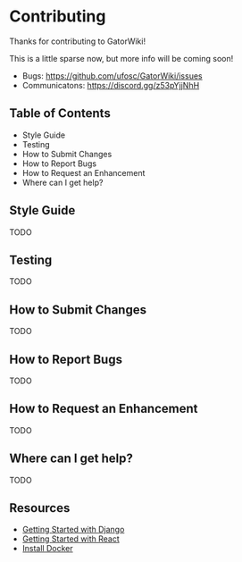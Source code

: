 
# Contributing

Thanks for contributing to GatorWiki!

This is a little sparse now, but more info will be coming soon!

+ Bugs: https://github.com/ufosc/GatorWiki/issues
+ Communicatons: https://discord.gg/z53pYjjNhH

## Table of Contents

+ Style Guide
+ Testing
+ How to Submit Changes
+ How to Report Bugs
+ How to Request an Enhancement
+ Where can I get help?

## Style Guide

TODO

## Testing

TODO

## How to Submit Changes

TODO

## How to Report Bugs

TODO

## How to Request an Enhancement

TODO

## Where can I get help?

TODO


## Resources

+ [Getting Started with Django](https://www.djangoproject.com/start/)
+ [Getting Started with React](https://reactjs.org/docs/getting-started.html)
+ [Install Docker](https://docs.docker.com/get-docker/)
